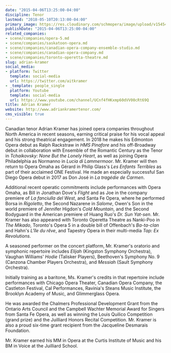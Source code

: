 ```yaml
---
date: "2015-04-06T13:25:00-04:00"
discipline: Tenor
lastmod: "2018-05-10T20:13:00-04:00"
primary_image: https://res.cloudinary.com/schmopera/image/upload/v1545409169/media/webhook-uploads/1489575934425/2017-03-15---Adrian-Kramer.jpg.jpg
publishDate: "2015-04-06T13:25:00-04:00"
related_companies:
- scene/companies/opera-5.md
- scene/companies/saskatoon-opera.md
- scene/companies/canadian-opera-company-ensemble-studio.md
- scene/companies/canadian-opera-company.md
- scene/companies/toronto-operetta-theatre.md
slug: adrian-kramer
social_media:
- platform: Twitter
  template: social-media
  url: https://twitter.com/aitkramer
- _template: people_single
  platform: Youtube
  template: social-media
  url: https://www.youtube.com/channel/UCnf4fHKxmp60dVV00cRt69Q
title: Adrian Kramer
website: http://www.adriankramertenor.com/
cms_visible: true
---
```


Canadian tenor Adrian Kramer has joined opera companies throughout North America in recent seasons, earning critical praise for his vocal appeal and his strong theatrical engagement. In 2018 he makes his Edmonton Opera debut as Ralph Rackstraw in *HMS Pinafore* and his off-Broadway debut in collaboration with Ensemble of the Romantic Century as the Tenor in *Tchaikovsky: None But the Lonely Heart*, as well as joining Opera Philadelphia as Normanno in *Lucia di Lammermoor*.  Mr. Kramer will then return to Opera Omaha as Gérard in Philip Glass's *Les Enfants Terribles* as part of their acclaimed ONE Festival.  He made an especially successful San Diego Opera debut in 2017 as Don José in *La tragédie de Carmen*. 

Additional recent operatic commitments include performances with Opera Omaha, as Bill in Jonathan Dove's *Flight* and as Joe in the company premiere of *La fanciulla del West*, and Santa Fe Opera, where he performed Borsa in *Rigoletto*, the Second Nazarene in *Salome*, Owen's Son in the world premiere of Jennifer Higdon's *Cold Mountain*, and the Second Bodyguard in the American premiere of Huang Ruo's *Dr. Sun Yat-sen*. Mr. Kramer has also appeared with Toronto Operetta Theatre as Nanki-Poo in *The Mikado*, Toronto's Opera 5 in a double bill of Offenbach's *Ba-ta-clan* and Hahn's *L'île du rêve*, and Tapestry Opera in their multi-media *Tap: Ex Revolutions*.

A seasoned performer on the concert platform, Mr. Kramer's oratorio and symphonic repertoire includes *Elijah* (Kingston Symphony Orchestra), Vaughan Williams' *Hodie* (Talisker Players), Beethoven's Symphony No. 9 (Canzona Chamber Players Orchestra), and *Messiah* (Sault Symphony Orchestra). 

Initially training as a baritone, Ms. Kramer's credits in that repertoire include performances with Chicago Opera Theater, Canadian Opera Company, the Castleton Festival, Cal Performances,  Ravinia's Steans Music Institute, the Brooklyn Academy of Music, and Glimmerglass Opera. 

He was awarded the Chalmers Professional Development Grant from the Ontario Arts Council and the Campbell Wachter Memorial Award for Singers from Santa Fe Opera, as well as winning the Louis Quilico Competition (grand prize) and the Juilliard Honors Recital Competition. Mr. Kramer is also a proud six-time grant recipient from the Jacqueline Desmarais Foundation. 

Mr. Kramer earned his MM in Opera at the Curtis Institute of Music and his BM in Voice at the Juilliard School.
